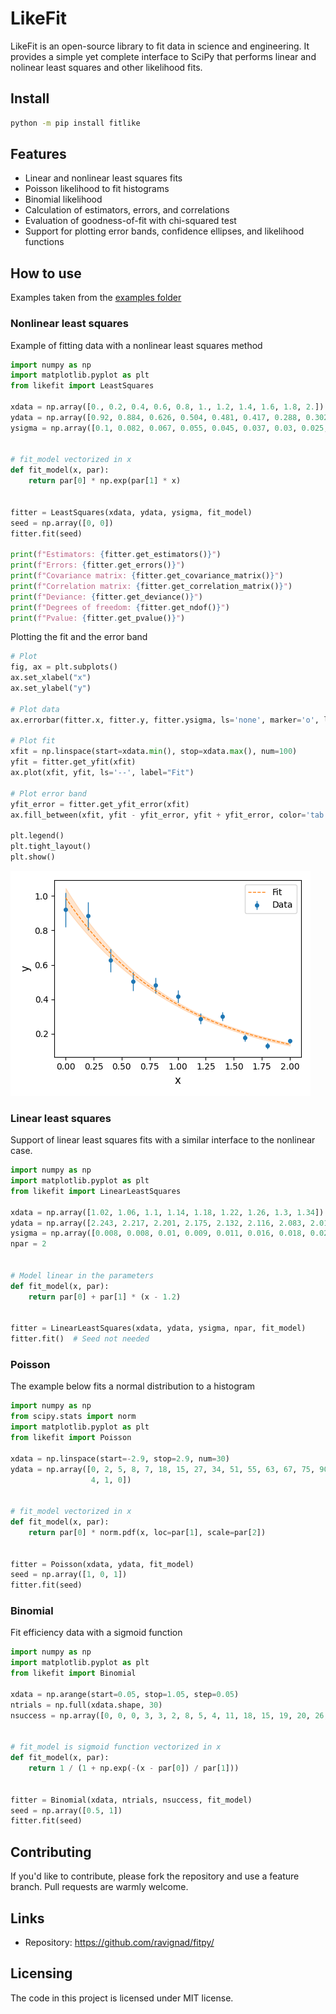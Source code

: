 # LikeFit

LikeFit is an open-source library to fit data in science and engineering. 
It provides a simple yet complete interface to SciPy that performs linear and nolinear least squares and other likelihood fits. 

## Install

```sh
python -m pip install fitlike
```

## Features
  * Linear and nonlinear least squares fits
  * Poisson likelihood to fit histograms
  * Binomial likelihood 
  * Calculation of estimators, errors, and correlations
  * Evaluation of goodness-of-fit with chi-squared test
  * Support for plotting error bands, confidence ellipses, and likelihood functions

## How to use

Examples taken from the [examples folder](examples)

### Nonlinear least squares

Example of fitting data with a nonlinear least squares method

```py
import numpy as np
import matplotlib.pyplot as plt
from likefit import LeastSquares

xdata = np.array([0., 0.2, 0.4, 0.6, 0.8, 1., 1.2, 1.4, 1.6, 1.8, 2.])
ydata = np.array([0.92, 0.884, 0.626, 0.504, 0.481, 0.417, 0.288, 0.302, 0.177, 0.13, 0.158])
ysigma = np.array([0.1, 0.082, 0.067, 0.055, 0.045, 0.037, 0.03, 0.025, 0.02, 0.017, 0.014])


# fit_model vectorized in x
def fit_model(x, par):
    return par[0] * np.exp(par[1] * x)


fitter = LeastSquares(xdata, ydata, ysigma, fit_model)
seed = np.array([0, 0])
fitter.fit(seed)

print(f"Estimators: {fitter.get_estimators()}")
print(f"Errors: {fitter.get_errors()}")
print(f"Covariance matrix: {fitter.get_covariance_matrix()}")
print(f"Correlation matrix: {fitter.get_correlation_matrix()}")
print(f"Deviance: {fitter.get_deviance()}")
print(f"Degrees of freedom: {fitter.get_ndof()}")
print(f"Pvalue: {fitter.get_pvalue()}")
```

Plotting the fit and the error band

```py
# Plot
fig, ax = plt.subplots()
ax.set_xlabel("x")
ax.set_ylabel("y")

# Plot data
ax.errorbar(fitter.x, fitter.y, fitter.ysigma, ls='none', marker='o', label="Data")

# Plot fit
xfit = np.linspace(start=xdata.min(), stop=xdata.max(), num=100)
yfit = fitter.get_yfit(xfit)
ax.plot(xfit, yfit, ls='--', label="Fit")

# Plot error band
yfit_error = fitter.get_yfit_error(xfit)
ax.fill_between(xfit, yfit - yfit_error, yfit + yfit_error, color='tab:orange', alpha=0.2)

plt.legend()
plt.tight_layout()
plt.show()
```

![](examples/least_squares/least_squares.png)


### Linear least squares

Support of linear least squares fits with a similar interface to the nonlinear case.

```py
import numpy as np
import matplotlib.pyplot as plt
from likefit import LinearLeastSquares

xdata = np.array([1.02, 1.06, 1.1, 1.14, 1.18, 1.22, 1.26, 1.3, 1.34])
ydata = np.array([2.243, 2.217, 2.201, 2.175, 2.132, 2.116, 2.083, 2.016, 2.004])
ysigma = np.array([0.008, 0.008, 0.01, 0.009, 0.011, 0.016, 0.018, 0.021, 0.017])
npar = 2


# Model linear in the parameters 
def fit_model(x, par):
    return par[0] + par[1] * (x - 1.2)


fitter = LinearLeastSquares(xdata, ydata, ysigma, npar, fit_model)
fitter.fit()  # Seed not needed
```

### Poisson

The example below fits a normal distribution to a histogram

```py
import numpy as np
from scipy.stats import norm
import matplotlib.pyplot as plt
from likefit import Poisson

xdata = np.linspace(start=-2.9, stop=2.9, num=30)
ydata = np.array([0, 2, 5, 8, 7, 18, 15, 27, 34, 51, 55, 63, 67, 75, 90, 78, 73, 70, 62, 51, 33, 26, 30, 17, 15, 14, 5,
                  4, 1, 0])


# fit_model vectorized in x
def fit_model(x, par):
    return par[0] * norm.pdf(x, loc=par[1], scale=par[2])


fitter = Poisson(xdata, ydata, fit_model)
seed = np.array([1, 0, 1])
fitter.fit(seed)
```

### Binomial

Fit efficiency data with a sigmoid function

```py
import numpy as np
import matplotlib.pyplot as plt
from likefit import Binomial

xdata = np.arange(start=0.05, stop=1.05, step=0.05)
ntrials = np.full(xdata.shape, 30)
nsuccess = np.array([0, 0, 0, 3, 3, 2, 8, 5, 4, 11, 18, 15, 19, 20, 26, 24, 26, 29, 30, 30])


# fit_model is sigmoid function vectorized in x
def fit_model(x, par):
    return 1 / (1 + np.exp(-(x - par[0]) / par[1]))


fitter = Binomial(xdata, ntrials, nsuccess, fit_model)
seed = np.array([0.5, 1])
fitter.fit(seed)

```

## Contributing
If you'd like to contribute, please fork the repository and use a feature
branch. Pull requests are warmly welcome.

## Links
- Repository: https://github.com/ravignad/fitpy/

## Licensing
The code in this project is licensed under MIT license.

